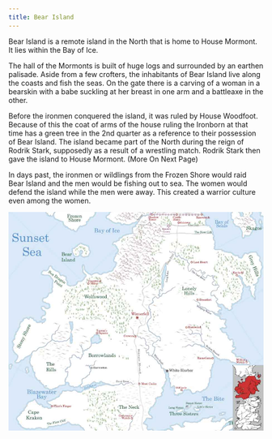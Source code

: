 ```yaml
---
title: Bear Island
---
```


Bear Island is a remote island in the North that is home to House Mormont. It lies within the Bay of Ice.

The hall of the Mormonts is built of huge logs and surrounded by an earthen palisade. Aside from a few crofters, the inhabitants of Bear Island live along the coasts and fish the seas. On the gate there is a carving of a woman in a bearskin with a babe suckling at her breast in one arm and a battleaxe in the other.

Before the ironmen conquered the island, it was ruled by House Woodfoot. Because of this the coat of arms of the house ruling the Ironborn at that time has a green tree in the 2nd quarter as a reference to their possession of Bear Island. The island became part of the North during the reign of Rodrik Stark, supposedly as a result of a wrestling match. Rodrik Stark then gave the island to House Mormont. (More On Next Page)

In days past, the ironmen or wildlings from the Frozen Shore would raid Bear Island and the men would be fishing out to sea. The women would defend the island while the men were away. This created a warrior culture even among the women.

![Image](images/000018.jpg)


